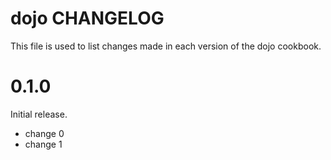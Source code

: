 # dojo CHANGELOG

This file is used to list changes made in each version of the dojo cookbook.

# 0.1.0

Initial release.

- change 0
- change 1

